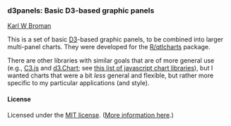 ### d3panels: Basic D3-based graphic panels

[Karl W Broman](http://kbroman.org)

This is a set of basic [D3](http://d3js.org)-based graphic panels, to
be combined into larger multi-panel charts.  They were developed for
the [R/qtlcharts](http://kbroman.org/qtlcharts) package.

There are other libraries with similar goals that are of more general
use (e.g., [C3.js](http://c3js.org) and
[d3.Chart](http://misoproject.com/d3-chart/); see
[this list of javascript chart libraries](http://blog.webkid.io/javascript-chart-libraries/)),
but I wanted charts that were a bit _less_ general and flexible, but
rather more specific to my particular applications (and style).


#### License

Licensed under the
[MIT license](License.md). ([More information here](http://en.wikipedia.org/wiki/MIT_License).)
